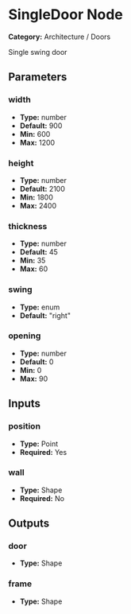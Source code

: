 
# SingleDoor Node

**Category:** Architecture / Doors

Single swing door

## Parameters


### width
- **Type:** number
- **Default:** 900
- **Min:** 600
- **Max:** 1200



### height
- **Type:** number
- **Default:** 2100
- **Min:** 1800
- **Max:** 2400



### thickness
- **Type:** number
- **Default:** 45
- **Min:** 35
- **Max:** 60



### swing
- **Type:** enum
- **Default:** "right"





### opening
- **Type:** number
- **Default:** 0
- **Min:** 0
- **Max:** 90



## Inputs


### position
- **Type:** Point
- **Required:** Yes



### wall
- **Type:** Shape
- **Required:** No



## Outputs


### door
- **Type:** Shape



### frame
- **Type:** Shape




